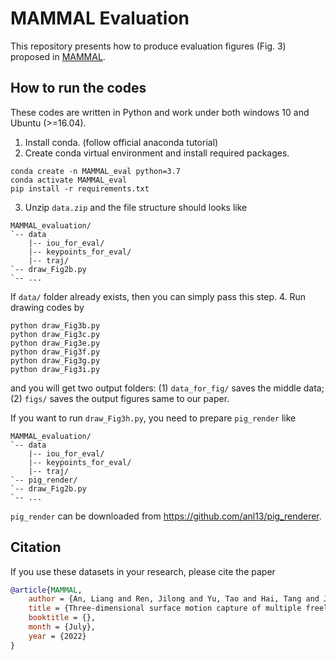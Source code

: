 # MAMMAL Evaluation 
This repository presents how to produce evaluation figures (Fig. 3) proposed in [MAMMAL](https://github.com/anl13/MAMMAL_core).

## How to run the codes  
These codes are written in Python and work under both windows 10 and Ubuntu (>=16.04). 
1. Install conda. (follow official anaconda tutorial)
2. Create conda virtual environment and install required packages.  
```shell 
conda create -n MAMMAL_eval python=3.7
conda activate MAMMAL_eval
pip install -r requirements.txt
```
3. Unzip `data.zip` and the file structure should looks like 
```
MAMMAL_evaluation/
`-- data
    |-- iou_for_eval/
    |-- keypoints_for_eval/
    |-- traj/
`-- draw_Fig2b.py
`-- ...
```
If `data/` folder already exists, then you can simply pass this step. 
4. Run drawing codes by 
```
python draw_Fig3b.py
python draw_Fig3c.py
python draw_Fig3e.py
python draw_Fig3f.py
python draw_Fig3g.py
python draw_Fig3i.py
```
and you will get two output folders: (1) `data_for_fig/` saves the middle data; (2) `figs/` saves the output figures same to our paper. 

If you want to run `draw_Fig3h.py`, you need to prepare `pig_render` like 
```
MAMMAL_evaluation/
`-- data
    |-- iou_for_eval/
    |-- keypoints_for_eval/
    |-- traj/
`-- pig_render/
`-- draw_Fig2b.py
`-- ...
```
`pig_render` can be downloaded from https://github.com/anl13/pig_renderer.
## Citation
If you use these datasets in your research, please cite the paper

```BibTex
@article{MAMMAL, 
    author = {An, Liang and Ren, Jilong and Yu, Tao and Hai, Tang and Jia, Yichang and Liu, Yebin},
    title = {Three-dimensional surface motion capture of multiple freely moving pigs using MAMMAL},
    booktitle = {},
    month = {July},
    year = {2022}
}
```